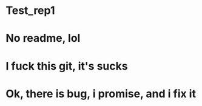 # Test_rep1
# No readme, lol
# I fuck this git, it's sucks
# Ok, there is bug, i promise, and i fix it